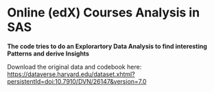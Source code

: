 # Online (edX) Courses  Analysis in SAS

**The code tries to do an Explorartory Data Analysis to find interesting Patterns and derive Insights**

Download the original data and codebook here: https://dataverse.harvard.edu/dataset.xhtml?persistentId=doi:10.7910/DVN/26147&version=7.0
